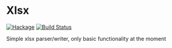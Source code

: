 Xlsx
==================================

[![Hackage](https://img.shields.io/hackage/v/xlsx.svg)](https://hackage.haskell.org/package/xlsx) [![Build Status](https://secure.travis-ci.org/qrilka/xlsx.svg)](http://travis-ci.org/qrilka/xlsx)

Simple xlsx parser/writer, only basic functionality at the moment

